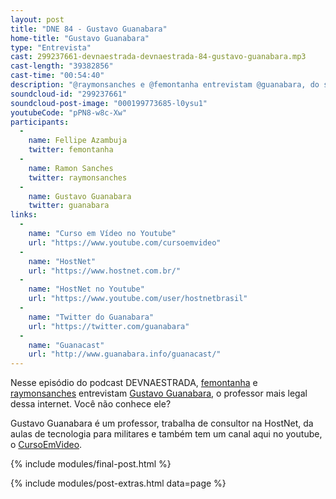 ```yaml
---
layout: post
title: "DNE 84 - Gustavo Guanabara"
home-title: "Gustavo Guanabara"
type: "Entrevista"
cast: 299237661-devnaestrada-devnaestrada-84-gustavo-guanabara.mp3
cast-length: "39382856"
cast-time: "00:54:40"
description: "@raymonsanches e @femontanha entrevistam @guanabara, do saudoso GuanaCast. Uma incrível história do professor por vocação com certeza vai cativar você."
soundcloud-id: "299237661"
soundcloud-post-image: "000199773685-l0ysu1"
youtubeCode: "pPN8-w8c-Xw"
participants:
  -
    name: Fellipe Azambuja
    twitter: femontanha
  -
    name: Ramon Sanches
    twitter: raymonsanches
  -
    name: Gustavo Guanabara
    twitter: guanabara
links:
  -
    name: "Curso em Vídeo no Youtube"
    url: "https://www.youtube.com/cursoemvideo"
  -
    name: "HostNet"
    url: "https://www.hostnet.com.br/"
  -
    name: "HostNet no Youtube"
    url: "https://www.youtube.com/user/hostnetbrasil"
  -
    name: "Twitter do Guanabara"
    url: "https://twitter.com/guanabara"
  -
    name: "Guanacast"
    url: "http://www.guanabara.info/guanacast/"
---
```


Nesse episódio do podcast DEVNAESTRADA, [femontanha](https://twitter.com/femontanha) e [raymonsanches](https://twitter.com/raymonsanches) entrevistam [Gustavo Guanabara](https://twitter.com/guanabara), o professor mais legal dessa internet. Você não conhece ele?

Gustavo Guanabara é um professor, trabalha de consultor na HostNet, da aulas de tecnologia para militares e também tem um canal aqui no youtube, o [CursoEmVideo](http://www.cursoemvideo.com/).

{% include modules/final-post.html %}

{% include modules/post-extras.html data=page %}
